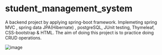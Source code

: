 # student_management_system
A backend project by applying spring-boot framework. Implemeting spring MVC , spring data JPA(Hibernate) , postgreSQL, JUnit testing, Thymeleaf, CSS-bootstrap & HTML. 
The aim of doing this project is to practice doing CRUD operations. 

![image](https://github.com/kahano/student_management_system/assets/48335933/5413a22b-46ba-4c37-b85b-cda296bfa323)


